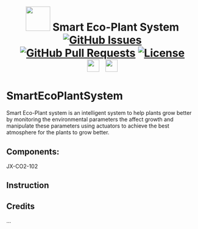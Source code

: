 <p align="center"></p>

<h1 align="center">
<img width="64" src="docs/SEPS Logo 2.png">
  Smart Eco-Plant System
  <br>
  <a href="https://github.com/Haitem7Bahri/SmartEcoPlantSystem/issues"><img src="https://img.shields.io/github/issues/Haitem7Bahri/SmartEcoPlantSystem" alt="GitHub Issues"></a>
  <a href="https://github.com/Haitem7Bahri/SmartEcoPlantSystem/pulls"><img src="https://img.shields.io/github/issues-pr/Haitem7Bahri/SmartEcoPlantSystem" alt="GitHub Pull Requests"></a>
  <a href="https://www.gnu.org/licenses/gpl-3.0.en.html"><img src="https://img.shields.io/github/license/Haitem7Bahri/SmartEcoPlantSystem" alt="License"></a>
  <br>
  <a href="https://www.youtube.com/channel/UCa6wbjpejbbG89zu2GJMtjQ/featured"><img width="32" hspace="5" src="docs/youtube.png"></img></a>
  <a href="https://twitter.com/SmartEcoPlantSy"><img width="32" hspace="5" src="docs/twitter.png"></img></a>
</h1> 
<!--Logo from https://www.istockphoto.com/-->

# SmartEcoPlantSystem

Smart Eco-Plant system is an intelligent system to help plants grow better by monitoring the environmental parameters the affect growth and manipulate these parameters using actuators to achieve the best atmosphere for the plants to grow better.

## Components:
JX-CO2-102



## Instruction




## Credits


...
